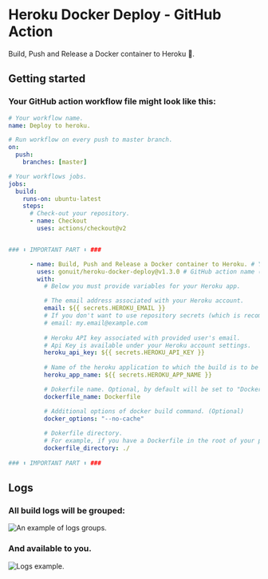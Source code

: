 # Heroku Docker Deploy - GitHub Action

Build, Push and Release a Docker container to Heroku 🚀.
  
## Getting started

### Your GitHub action workflow file might look like this:
```yml
# Your workflow name.
name: Deploy to heroku.

# Run workflow on every push to master branch.
on:
  push:
    branches: [master]

# Your workflows jobs.
jobs:
  build:
    runs-on: ubuntu-latest
    steps:
      # Check-out your repository.
      - name: Checkout
        uses: actions/checkout@v2


### ⬇ IMPORTANT PART ⬇ ###

      - name: Build, Push and Release a Docker container to Heroku. # Your custom step name
        uses: gonuit/heroku-docker-deploy@v1.3.0 # GitHub action name (leave it as it is).
        with:
          # Below you must provide variables for your Heroku app.

          # The email address associated with your Heroku account.
          email: ${{ secrets.HEROKU_EMAIL }}
          # If you don't want to use repository secrets (which is recommended) you can do:
          # email: my.email@example.com
          
          # Heroku API key associated with provided user's email.
          # Api Key is available under your Heroku account settings.
          heroku_api_key: ${{ secrets.HEROKU_API_KEY }}
          
          # Name of the heroku application to which the build is to be sent.
          heroku_app_name: ${{ secrets.HEROKU_APP_NAME }}

          # Dokerfile name. Optional, by default will be set to "Dockerfile".
          dockerfile_name: Dockerfile

          # Additional options of docker build command. (Optional)
          docker_options: "--no-cache"
          
          # Dokerfile directory.
          # For example, if you have a Dockerfile in the root of your project, leave it as follows:
          dockerfile_directory: ./
          
### ⬆ IMPORTANT PART ⬆ ###
```

## Logs
### All build logs will be grouped:
![An example of logs groups.](readme/groups.png)
### And available to you.
![Logs example.](readme/logs.png)